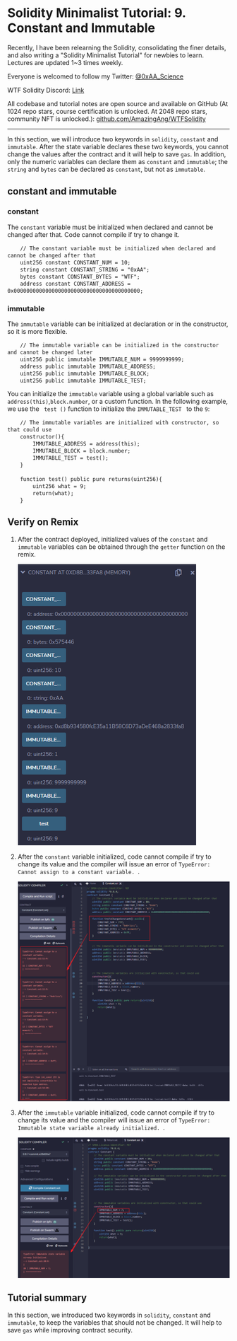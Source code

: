 # Solidity Minimalist Tutorial: 9. Constant and Immutable

Recently, I have been relearning the Solidity, consolidating the finer details, and also writing a "Solidity Minimalist Tutorial" for newbies to learn. Lectures are updated 1~3 times weekly. 

Everyone is welcomed to follow my Twitter: [@0xAA_Science](https://twitter.com/0xAA_Science)

WTF Solidity Discord: [Link](https://discord.gg/5akcruXrsk)

All codebase and tutorial notes are open source and available on GitHub (At 1024 repo stars, course certification is unlocked. At 2048 repo stars, community NFT is unlocked.): [github.com/AmazingAng/WTFSolidity](https://github.com/AmazingAng/WTFSolidity)

-----
In this section, we will introduce two keywords in `solidity`, `constant` and `immutable`. After the state variable declares these two keywords, you cannot change the values after the contract and it will help to save ` gas `. In addition, only the numeric variables can declare them as `constant` and `immutable`; the `string` and ` bytes ` can be declared as `constant`, but not as `immutable`.

## constant and immutable
### constant
The `constant` variable must be initialized when declared and cannot be changed after that. Code cannot compile if try to change it.
``` solidity
    // The constant variable must be initialized when declared and cannot be changed after that
    uint256 constant CONSTANT_NUM = 10;
    string constant CONSTANT_STRING = "0xAA";
    bytes constant CONSTANT_BYTES = "WTF";
    address constant CONSTANT_ADDRESS = 0x0000000000000000000000000000000000000000;
```
### immutable
The `immutable` variable can be initialized at declaration or in the constructor, so it is more flexible.
``` solidity
    // The immutable variable can be initialized in the constructor and cannot be changed later
    uint256 public immutable IMMUTABLE_NUM = 9999999999;
    address public immutable IMMUTABLE_ADDRESS;
    uint256 public immutable IMMUTABLE_BLOCK;
    uint256 public immutable IMMUTABLE_TEST;
```
You can initialize the `immutable` variable using a global variable such as `address(this)`,`block.number`, or a custom function. In the following example, we use the ` test ()` function to initialize the `IMMUTABLE_TEST ` to the ` 9 `:
``` solidity
    // The immutable variables are initialized with constructor, so that could use
    constructor(){
        IMMUTABLE_ADDRESS = address(this);
        IMMUTABLE_BLOCK = block.number;
        IMMUTABLE_TEST = test();
    }

    function test() public pure returns(uint256){
        uint256 what = 9;
        return(what);
    }
```

## Verify on Remix
1. After the contract deployed, initialized values of the `constant` and `immutable` variables can be obtained through the `getter` function on the remix. 

   ![9-1.png](./img/9-1.png)   
   
2. After the `constant` variable initialized, code cannot compile if try to change its value and the compiler will issue an error of `TypeError: Cannot assign to a constant variable. `.

   ![9-2.png](./img/9-2.png)   
   
3. After the `immutable` variable initialized, code cannot compile if try to change its value and the compiler will issue an error of `TypeError: Immutable state variable already initialized. `.

   ![9-3.png](./img/9-3.png)

## Tutorial summary
In this section, we introduced two keywords in `solidity`, `constant` and `immutable`, to keep the variables that should not be changed. It will help to save ` gas ` while improving contract security.


